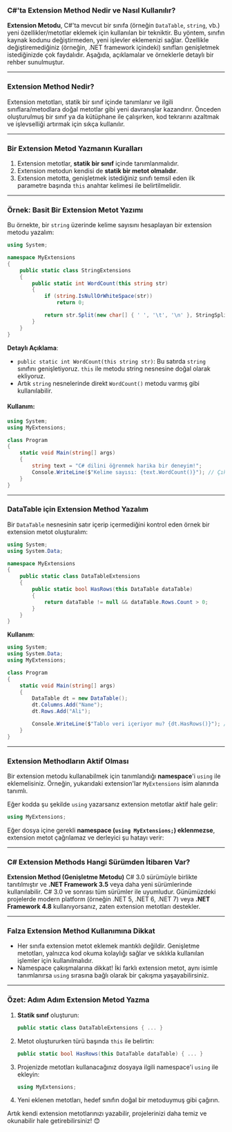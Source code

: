 

### C#'ta Extension Method Nedir ve Nasıl Kullanılır?

**Extension Metodu**, C#'ta mevcut bir sınıfa (örneğin `DataTable`, `string`, vb.) yeni özellikler/metotlar eklemek için kullanılan bir tekniktir. Bu yöntem, sınıfın kaynak kodunu değiştirmeden, yeni işlevler eklemenizi sağlar. Özellikle değiştiremediğiniz (örneğin, .NET framework içindeki) sınıfları genişletmek istediğinizde çok faydalıdır. Aşağıda, açıklamalar ve örneklerle detaylı bir rehber sunulmuştur.

---

### Extension Method Nedir?
Extension metotları, statik bir sınıf içinde tanımlanır ve ilgili sınıflara/metodlara doğal metotlar gibi yeni davranışlar kazandırır. Önceden oluşturulmuş bir sınıf ya da kütüphane ile çalışırken, kod tekrarını azaltmak ve işlevselliği artırmak için sıkça kullanılır.

---

### Bir Extension Metod Yazmanın Kuralları
1. Extension metotlar, **statik bir sınıf** içinde tanımlanmalıdır.
2. Extension metodun kendisi de **statik bir metot olmalıdır**.
3. Extension metotta, genişletmek istediğiniz sınıfı temsil eden ilk parametre başında `this` anahtar kelimesi ile belirtilmelidir.

---

### Örnek: Basit Bir Extension Metot Yazımı

Bu örnekte, bir `string` üzerinde kelime sayısını hesaplayan bir extension metodu yazalım:

```csharp
using System;

namespace MyExtensions
{
    public static class StringExtensions
    {
        public static int WordCount(this string str)
        {
            if (string.IsNullOrWhiteSpace(str))
                return 0;

            return str.Split(new char[] { ' ', '\t', '\n' }, StringSplitOptions.RemoveEmptyEntries).Length;
        }
    }
}
```

**Detaylı Açıklama**:
- `public static int WordCount(this string str)`: Bu satırda `string` sınıfını genişletiyoruz. `this` ile metodu string nesnesine doğal olarak ekliyoruz.
- Artık `string` nesnelerinde direkt `WordCount()` metodu varmış gibi kullanılabilir.

#### Kullanım:
```csharp
using System;
using MyExtensions;

class Program
{
    static void Main(string[] args)
    {
        string text = "C# dilini öğrenmek harika bir deneyim!";
        Console.WriteLine($"Kelime sayısı: {text.WordCount()}"); // Çıktı: 6
    }
}
```

---

### DataTable için Extension Method Yazalım

Bir `DataTable` nesnesinin satır içerip içermediğini kontrol eden örnek bir extension metot oluşturalım:

```csharp
using System;
using System.Data;

namespace MyExtensions
{
    public static class DataTableExtensions
    {
        public static bool HasRows(this DataTable dataTable)
        {
            return dataTable != null && dataTable.Rows.Count > 0;
        }
    }
}
```

**Kullanım**:
```csharp
using System;
using System.Data;
using MyExtensions;

class Program
{
    static void Main(string[] args)
    {
        DataTable dt = new DataTable();
        dt.Columns.Add("Name");
        dt.Rows.Add("Ali");

        Console.WriteLine($"Tablo veri içeriyor mu? {dt.HasRows()}"); // Çıktı: True
    }
}
```

---

### Extension Methodların Aktif Olması
Bir extension metodu kullanabilmek için tanımlandığı **namespace**'i `using` ile eklemelisiniz. Örneğin, yukarıdaki extension'lar `MyExtensions` isim alanında tanımlı.

Eğer kodda şu şekilde `using` yazarsanız extension metotlar aktif hale gelir:
```csharp
using MyExtensions;
```

Eğer dosya içine gerekli **namespace (`using MyExtensions;`) eklenmezse**, extension metot çağrılamaz ve derleyici şu hatayı verir:



---

### C# Extension Methods Hangi Sürümden İtibaren Var?

**Extension Method (Genişletme Metodu)** C# 3.0 sürümüyle birlikte tanıtılmıştır ve **.NET Framework 3.5** veya daha yeni sürümlerinde kullanılabilir. C# 3.0 ve sonrası tüm sürümler ile uyumludur. Günümüzdeki projelerde modern platform (örneğin .NET 5, .NET 6, .NET 7) veya **.NET Framework 4.8** kullanıyorsanız, zaten extension metotları destekler.

---

### Falza Extension Method Kullanımına Dikkat
- Her sınıfa extension metot eklemek mantıklı değildir. Genişletme metotları, yalnızca kod okuma kolaylığı sağlar ve sıklıkla kullanılan işlemler için kullanılmalıdır.
- Namespace çakışmalarına dikkat! İki farklı extension metot, aynı isimle tanımlanırsa `using` sırasına bağlı olarak bir çakışma yaşayabilirsiniz.

---

### Özet: Adım Adım Extension Metod Yazma

1. **Statik sınıf** oluşturun:
   ```csharp
   public static class DataTableExtensions { ... }
   ```
2. Metot oluştururken türü başında `this` ile belirtin:
   ```csharp
   public static bool HasRows(this DataTable dataTable) { ... }
   ```
3. Projenizde metotları kullanacağınız dosyaya ilgili namespace'i `using` ile ekleyin:
   ```csharp
   using MyExtensions;
   ```
4. Yeni eklenen metotları, hedef sınıfın doğal bir metoduymuş gibi çağırın.

Artık kendi extension metotlarınızı yazabilir, projelerinizi daha temiz ve okunabilir hale getirebilirsiniz! 😊